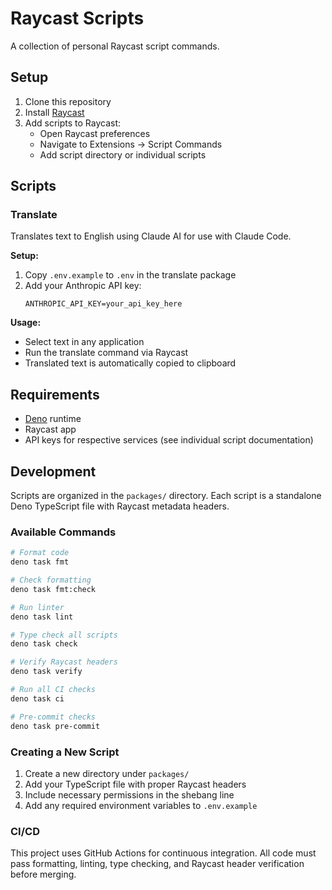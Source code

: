 # Raycast Scripts

A collection of personal Raycast script commands.

## Setup

1. Clone this repository
2. Install [Raycast](https://raycast.com/)
3. Add scripts to Raycast:
   - Open Raycast preferences
   - Navigate to Extensions → Script Commands
   - Add script directory or individual scripts

## Scripts

### Translate

Translates text to English using Claude AI for use with Claude Code.

**Setup:**

1. Copy `.env.example` to `.env` in the translate package
2. Add your Anthropic API key:
   ```
   ANTHROPIC_API_KEY=your_api_key_here
   ```

**Usage:**

- Select text in any application
- Run the translate command via Raycast
- Translated text is automatically copied to clipboard

## Requirements

- [Deno](https://deno.land/) runtime
- Raycast app
- API keys for respective services (see individual script documentation)

## Development

Scripts are organized in the `packages/` directory. Each script is a standalone Deno TypeScript file
with Raycast metadata headers.

### Available Commands

```bash
# Format code
deno task fmt

# Check formatting
deno task fmt:check

# Run linter
deno task lint

# Type check all scripts
deno task check

# Verify Raycast headers
deno task verify

# Run all CI checks
deno task ci

# Pre-commit checks
deno task pre-commit
```

### Creating a New Script

1. Create a new directory under `packages/`
2. Add your TypeScript file with proper Raycast headers
3. Include necessary permissions in the shebang line
4. Add any required environment variables to `.env.example`

### CI/CD

This project uses GitHub Actions for continuous integration. All code must pass formatting, linting, type checking, and Raycast header verification before merging.
